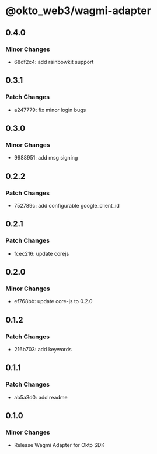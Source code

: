 # @okto_web3/wagmi-adapter

## 0.4.0

### Minor Changes

- 68df2c4: add rainbowkit support

## 0.3.1

### Patch Changes

- a247779: fix minor login bugs

## 0.3.0

### Minor Changes

- 9988951: add msg signing

## 0.2.2

### Patch Changes

- 752789c: add configurable google_client_id

## 0.2.1

### Patch Changes

- fcec216: update corejs

## 0.2.0

### Minor Changes

- ef768bb: update core-js to 0.2.0

## 0.1.2

### Patch Changes

- 216b703: add keywords

## 0.1.1

### Patch Changes

- ab5a3d0: add readme

## 0.1.0

### Minor Changes

- Release Wagmi Adapter for Okto SDK
